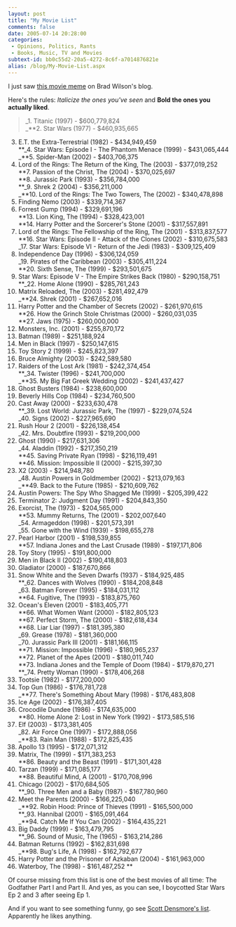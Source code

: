 ```yaml
---
layout: post
title: "My Movie List"
comments: false
date: 2005-07-14 20:28:00
categories:
 - Opinions, Politics, Rants
 - Books, Music, TV and Movies
subtext-id: bb0c55d2-20a5-4272-8c6f-a7014876821e
alias: /blog/My-Movie-List.aspx
---
```



I just saw [this movie meme](http://www.agileprogrammer.com/dotnetguy/archive/2005/07/05/5488.aspx) on Brad Wilson's blog. 

Here's the rules: _Italicize the ones you've seen_ and **Bold the ones you actually liked**.

> _1. Titanic (1997) - $600,779,824  
_**2. Star Wars (1977) - $460,935,665  
3. E.T. the Extra-Terrestrial (1982) - $434,949,459  
**_4. Star Wars: Episode I - The Phantom Menace (1999) - $431,065,444  
_**5. Spider-Man (2002) - $403,706,375  
6. Lord of the Rings: The Return of the King, The (2003) - $377,019,252  
**7. Passion of the Christ, The (2004) - $370,025,697  
**8. Jurassic Park (1993) - $356,784,000  
**_9. Shrek 2 (2004) - $356,211,000  
_**10. Lord of the Rings: The Two Towers, The (2002) - $340,478,898  
11. Finding Nemo (2003) - $339,714,367  
12. Forrest Gump (1994) - $329,691,196  
**13. Lion King, The (1994) - $328,423,001  
**14. Harry Potter and the Sorcerer's Stone (2001) - $317,557,891  
15. Lord of the Rings: The Fellowship of the Ring, The (2001) - $313,837,577  
**16. Star Wars: Episode II - Attack of the Clones (2002) - $310,675,583  
_17. Star Wars: Episode VI - Return of the Jedi (1983) - $309,125,409  
18. Independence Day (1996) - $306,124,059  
_19. Pirates of the Caribbean (2003) - $305,411,224  
**20. Sixth Sense, The (1999) - $293,501,675  
21. Star Wars: Episode V - The Empire Strikes Back (1980) - $290,158,751  
**_22. Home Alone (1990) - $285,761,243  
23. Matrix Reloaded, The (2003) - $281,492,479  
_**24. Shrek (2001) - $267,652,016  
25. Harry Potter and the Chamber of Secrets (2002) - $261,970,615  
**26. How the Grinch Stole Christmas (2000) - $260,031,035  
**27. Jaws (1975) - $260,000,000  
28. Monsters, Inc. (2001) - $255,870,172  
29. Batman (1989) - $251,188,924  
30. Men in Black (1997) - $250,147,615  
31. Toy Story 2 (1999) - $245,823,397  
32. Bruce Almighty (2003) - $242,589,580  
33. Raiders of the Lost Ark (1981) - $242,374,454  
**_34. Twister (1996) - $241,700,000  
_**35. My Big Fat Greek Wedding (2002) - $241,437,427  
36. Ghost Busters (1984) - $238,600,000  
37. Beverly Hills Cop (1984) - $234,760,500  
38. Cast Away (2000) - $233,630,478  
**_39. Lost World: Jurassic Park, The (1997) - $229,074,524  
_40. Signs (2002) - $227,965,690  
41. Rush Hour 2 (2001) - $226,138,454  
_42. Mrs. Doubtfire (1993) - $219,200,000  
43. Ghost (1990) - $217,631,306  
_44. Aladdin (1992) - $217,350,219  
**45. Saving Private Ryan (1998) - $216,119,491  
**46. Mission: Impossible II (2000) - $215,397,30  
47. X2 (2003) - $214,948,780  
_48. Austin Powers in Goldmember (2002) - $213,079,163  
_**49. Back to the Future (1985) - $210,609,762  
50. Austin Powers: The Spy Who Shagged Me (1999) - $205,399,422  
51. Terminator 2: Judgment Day (1991) - $204,843,350  
52. Exorcist, The (1973) - $204,565,000  
**53. Mummy Returns, The (2001) - $202,007,640  
_54. Armageddon (1998) - $201,573,391  
_55. Gone with the Wind (1939) - $198,655,278  
56. Pearl Harbor (2001) - $198,539,855  
**57. Indiana Jones and the Last Crusade (1989) - $197,171,806  
58. Toy Story (1995) - $191,800,000  
59. Men in Black II (2002) - $190,418,803  
60. Gladiator (2000) - $187,670,866  
61. Snow White and the Seven Dwarfs (1937) - $184,925,485  
**_62. Dances with Wolves (1990) - $184,208,848  
_63. Batman Forever (1995) - $184,031,112  
**64. Fugitive, The (1993) - $183,875,760  
65. Ocean's Eleven (2001) - $183,405,771  
**66. What Women Want (2000) - $182,805,123  
**67. Perfect Storm, The (2000) - $182,618,434  
**68. Liar Liar (1997) - $181,395,380  
_69. Grease (1978) - $181,360,000  
_70. Jurassic Park III (2001) - $181,166,115  
**71. Mission: Impossible (1996) - $180,965,237  
**72. Planet of the Apes (2001) - $180,011,740  
**73. Indiana Jones and the Temple of Doom (1984) - $179,870,271  
**_74. Pretty Woman (1990) - $178,406,268  
75. Tootsie (1982) - $177,200,000  
76. Top Gun (1986) - $176,781,728  
_**77. There's Something About Mary (1998) - $176,483,808  
78. Ice Age (2002) - $176,387,405  
79. Crocodile Dundee (1986) - $174,635,000  
**80. Home Alone 2: Lost in New York (1992) - $173,585,516  
81. Elf (2003) - $173,381,405  
_82. Air Force One (1997) - $172,888,056  
_**83. Rain Man (1988) - $172,825,435  
84. Apollo 13 (1995) - $172,071,312  
85. Matrix, The (1999) - $171,383,253  
**86. Beauty and the Beast (1991) - $171,301,428  
87. Tarzan (1999) - $171,085,177  
**88. Beautiful Mind, A (2001) - $170,708,996  
89. Chicago (2002) - $170,684,505  
**_90. Three Men and a Baby (1987) - $167,780,960  
91. Meet the Parents (2000) - $166,225,040  
_**92. Robin Hood: Prince of Thieves (1991) - $165,500,000  
**_93. Hannibal (2001) - $165,091,464  
_**94. Catch Me If You Can (2002) - $164,435,221  
95. Big Daddy (1999) - $163,479,795  
**_96. Sound of Music, The (1965) - $163,214,286  
97. Batman Returns (1992) - $162,831,698  
_**98. Bug's Life, A (1998) - $162,792,677  
99. Harry Potter and the Prisoner of Azkaban (2004) - $161,963,000  
100. Waterboy, The (1998) - $161,487,252 **

Of course missing from this list is one of the best movies of all time: The Godfather Part I and Part II. And yes, as you can see, I boycotted Star Wars Ep 2 and 3 after seeing Ep 1.

And if you want to see something funny, go see [Scott Densmore's list](http://blogs.msdn.com/scottdensmore/archive/2005/07/08/436836.aspx). Apparently he likes anything.
